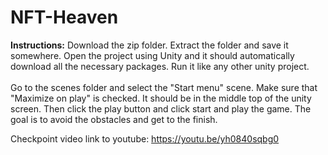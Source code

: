 # NFT-Heaven
**Instructions:** Download the zip folder. Extract the folder and save it somewhere. Open the project using Unity and it should automatically download all the necessary packages. Run it like any other unity project.
<br />
<br />
Go to the scenes folder and select the "Start menu" scene. Make sure that "Maximize on play" is checked. It should be in the middle top of the unity screen. Then click the play button and click start and play the game. The goal is to avoid the obstacles and get to the finish.

Checkpoint video link to youtube: https://youtu.be/yh0840sqbg0
